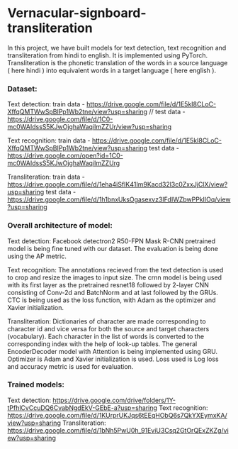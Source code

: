 # Vernacular-signboard-transliteration

In this project, we have built models for text detection, text recognition and transliteration from hindi to english. It is implemented using PyTorch. Transliteration is the phonetic translation of the words in a source language ( here hindi ) into equivalent words in a target language ( here english ). 


### Dataset: 

Text detection:
train data - https://drive.google.com/file/d/1E5kI8CLoC-XffqQMTWwSpBIPp1Wb2tne/view?usp=sharing //
test data - https://drive.google.com/file/d/1C0-mc0WAIdssS5KJwOjghaWaqiImZZUr/view?usp=sharing

Text recognition:
train data - https://drive.google.com/file/d/1E5kI8CLoC-XffqQMTWwSpBIPp1Wb2tne/view?usp=sharing
test data - https://drive.google.com/open?id=1C0-mc0WAIdssS5KJwOjghaWaqiImZZUrg

Transliteration:
train data - https://drive.google.com/file/d/1eha4iSfIK41Im9Kacd32l3c0ZxxJjClX/view?usp=sharing
test data - https://drive.google.com/file/d/1h1bnxUksOgasexvz3IFdIWZbwPPklIOq/view?usp=sharing


### Overall architecture of model:

Text detection:
Facebook detectron2 R50-FPN Mask R-CNN pretrained model is being fine tuned with our dataset. The evaluation is being done using the AP metric.

Text recognition:
The annotations recieved from the text detection is used to crop and resize the images to input size. 
The crnn model is being used with its first layer as the pretrained resnet18 followed by 2-layer CNN consisting of Conv-2d and BatchNorm and at last followed by the GRUs.
CTC is being used as the loss function, with Adam as the optimizer and Xavier initialization.

Transliteration:
Dictionaries of character are made corresponding to character id and vice versa for both the source and target characters (vocabulary). 
Each character in the list of words is converted to the corresponding index with the help of look-up tables.
The general EncoderDecoder model with Attention is being implemented using GRU. Optimizer is Adam and Xavier initialization is used.
Loss used is Log loss and accuracy metric is used for evaluation.

### Trained models:
Text detection: https://drive.google.com/drive/folders/1Y-tPfhlCvCcuDQ6CvabNgdEkV-GEbE-a?usp=sharing
Text recognition: https://drive.google.com/file/d/1KUrprUKJqs6tEEqHObQ6s7QkYXEymxKA/view?usp=sharing
Transliteration: https://drive.google.com/file/d/1bNh5PwU0h_91EviU3Csq2GtOrQExZKZg/view?usp=sharing
